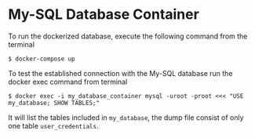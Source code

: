 # My-SQL Database Container

To run the dockerized database, execute the following command from the terminal

```
$ docker-compose up
```

To test the established connection with the My-SQL database run the docker exec command from terminal

```
$ docker exec -i my_database_container mysql -uroot -proot <<< "USE my_database; SHOW TABLES;"
```

It will list the tables included in ```my_database```, the dump file consist of only one table ```user_credentials```.